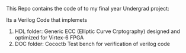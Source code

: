 This Repo contains the code of to my final year Undergrad project:

Its a Verilog Code that implemets 
1. HDL folder: Generic ECC (Elliptic Curve Crptography) designed and optimized for Virtex-6 FPGA 
2. DOC folder: Cococtb Test bench for verification of verilog code 
